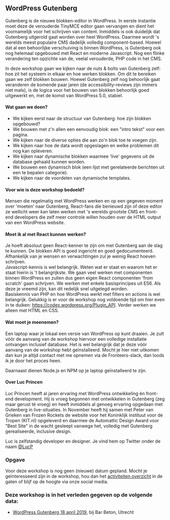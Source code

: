 <h2>WordPress Gutenberg</h2>
<p>Gutenberg is de nieuwe blokken-editor in WordPress. In eerste instantie moet deze de verouderde TinyMCE editor gaan vervangen en dient het voornamelijk voor het schrijven van content. Inmiddels is ook duidelijk dat Gutenberg uitgerold gaat worden over heel WordPress. Daarmee wordt 's werelds meest populaire CMS dadelijk volledig component-based. Hoewel dat al een behoorlijke verschuiving is binnen WordPress, is Gutenberg ook nog helemaal opgebouwd met React en moderne Javascript. Nog een flinke verandering ten opzichte van de, veelal verouderde, PHP code in het CMS.</p>
<p>In deze workshop gaan we kijken naar de nuts &amp; bolts van Gutenberg zelf: hoe zit het systeem in elkaar en hoe werken blokken. Om dit te bereiken gaan we zelf blokken bouwen. Hoewel Gutenberg zelf nog behoorlijk gaat veranderen de komende paar jaren (de accessibility-reviews zijn immers niet mals), is de logica voor het bouwen van blokken behoorlijk goed uitgewerkt en, met de komst van WordPress 5.0, stabiel.</p>
<h4>Wat gaan we doen?</h4>
<ul>
<li>We kijken eerst naar de structuur van Gutenberg: hoe zijn blokken opgebouwd?</li>
<li>We bouwen met z'n allen een eenvoudig blok: een &quot;intro tekst&quot; voor een pagina.</li>
<li>We kijken naar de diverse opties die aan zo'n blok toe te voegen zijn.</li>
<li>We kijken naar hoe de data wordt opgeslagen en welke problemen dit nog kan opleveren.</li>
<li>We kijken naar dynamische blokken waarmee 'live' gegevens uit de database gehaald kunnen worden.</li>
<li>We bouwen een dynamisch blok (een lijst met gerelateerde berichten uit een te bepalen categorie).</li>
<li>We kijken naar de voordelen van dynamische templates.</li>
</ul>
<h4>Voor wie is deze workshop bedoeld?</h4>
<p>Mensen die regelmatig met WordPress werken en op een gegeven moment over 'moeten' naar Gutenberg, React-fans die benieuwd zijn of deze editor ze wellicht weer kan laten werken met 's werelds grootste CMS en front-end developers die zelf meer controle willen houden over de HTML output van een WordPress website.</p>
<h4>Moet ik al met React kunnen werken?</h4>
<p>Je hoeft absoluut geen React-kenner te zijn om met Gutenberg aan de slag te kunnen. De blokken API is goed ingericht en goed gedocumenteerd.<br>Afhankelijk van je wensen en verwachtingen zul je weinig React hoeven schrijven.<br>Javascript-kennis is wel belangrijk. Weten wat er staat en waarom het er staat hierin is 't belangrijkste. We gaan veel werken met componenten binnen WordPress en zullen dus geen eigen React componenten 'from scratch' gaan schrijven. We werken met enkele basisprincipes uit ES6. Als deze je vreemd zijn, kan dit redelijk snel uitgelegd worden.<br>Basiskennis van PHP en hoe WordPress werkt met filters en actions is wel belangrijk. Gelukkig is er voor de workshop nog voldoende tijd om hier even in te duiken: <a href="https://codex.wordpress.org/Plugin_API">https://codex.wordpress.org/Plugin_API</a>. Verder werken we alleen met HTML en CSS.</p>
<h4>Wat moet je meenemen?</h4>
<p>Een laptop waar je lokaal een versie van WordPress op kunt draaien. Je zult vóór de aanvang van de workshop hiervoor een volledige installatie ontvangen inclusief database. Het is wel belangrijk dat je deze vóór aanvang van de workshop hebt geïnstalleerd. Mocht je hier niet uitkomen dan kun je altijd contact met me opnemen via de Fronteers-slack, dan loods ik je door het proces heen.</p>
<p>Daarnaast dienen Node.js en NPM op je laptop geïnstalleerd te zijn.</p>
<h4>Over Luc Princen</h4>
<p>Luc Princen heeft al jaren ervaring met WordPress ontwikkeling én front-end development. Hij is vroeg begonnen met ontwikkelen in Gutenberg (zeg maar gerust té vroeg) en heeft inmiddels al genoeg ervaring opgedaan met Gutenberg in live-situaties. In November heeft hij samen met Peter van Grieken van Frozen Rockets de website voor het Koninklijk instituut voor de Tropen (KIT.nl) opgeleverd en daarmee de Automattic Design Award voor &quot;Best Site&quot; in de wacht gesleept vanwege het, volledig met Gutenberg gerealiseerde, inclusive design.</p>
<p>Luc is zelfstandig developer en designer. Je vind hem op Twitter onder de naam <a href="https://twitter.com/LucP">@LucP</a></p>
<h3>Opgave</h3>
<p>Voor deze workshop is nog geen (nieuwe) datum gepland. Mocht je geïnteresseerd zijn in de workshop, hou dan het <a href="/nl/activiteiten/">activiteiten overzicht</a> in de gaten of blijf op de hoogte via onze social media.</p>
<h3>Deze workshop is in het verleden gegeven op de volgende data: </h3>
<ul>
<li><a href="/nl/workshops-archief/wordpress-gutenberg/wordpress-gutenberg-12-april-2019">WordPress Gutenberg 18 april 2019</a>, bij Bar Beton, Utrecht</li>
</ul>
